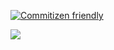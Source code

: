 [![Commitizen friendly](https://img.shields.io/badge/commitizen-friendly-brightgreen.svg)](http://commitizen.github.io/cz-cli/)

![](https://img.shields.io/github/languages/count/badges/shields.svg)
